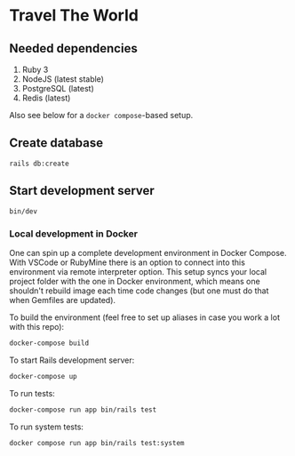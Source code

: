 # Travel The World

## Needed dependencies

1. Ruby 3
1. NodeJS (latest stable)
1. PostgreSQL (latest)
1. Redis (latest)

Also see below for a `docker compose`-based setup.

## Create database

`rails db:create`

## Start development server

`bin/dev`

### Local development in Docker

One can spin up a complete development environment in Docker Compose. With VSCode or RubyMine there
is an option to connect into this environment via remote interpreter option. This setup syncs your
local project folder with the one in Docker environment, which means one shouldn't rebuild image
each time code changes (but one must do that when Gemfiles are updated).

To build the environment (feel free to set up aliases in case you work a lot with this repo):

```bash
docker-compose build
```

To start Rails development server:

```bash
docker-compose up
```

To run tests:

```bash
docker-compose run app bin/rails test
```

To run system tests:

```bash
docker compose run app bin/rails test:system
```

